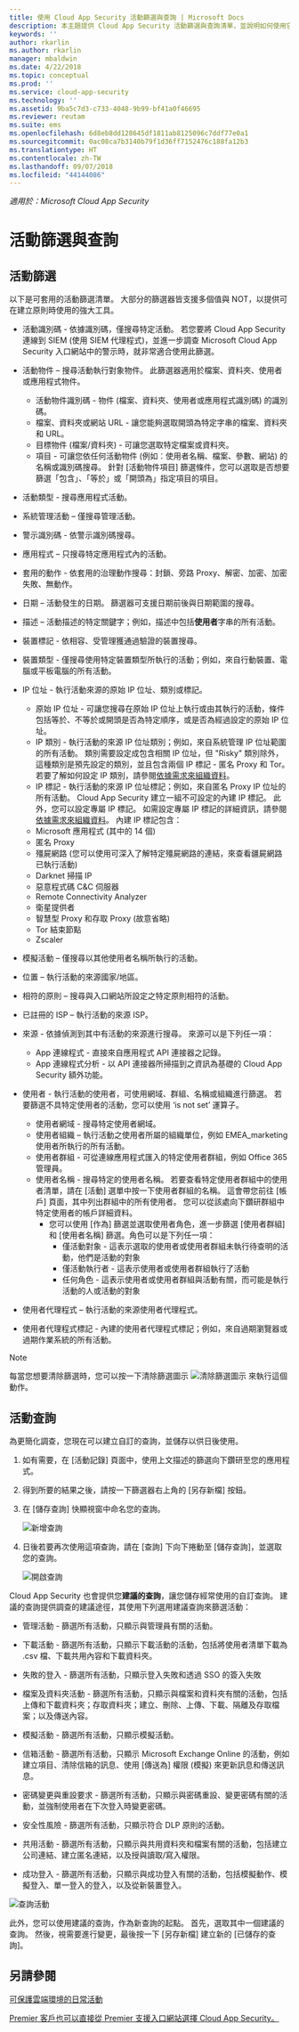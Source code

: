 ```yaml
---
title: 使用 Cloud App Security 活動篩選與查詢 | Microsoft Docs
description: 本主題提供 Cloud App Security 活動篩選與查詢清單，並說明如何使用它們。
keywords: ''
author: rkarlin
ms.author: rkarlin
manager: mbaldwin
ms.date: 4/22/2018
ms.topic: conceptual
ms.prod: ''
ms.service: cloud-app-security
ms.technology: ''
ms.assetid: 9ba5c7d3-c733-4048-9b99-bf41a0f46695
ms.reviewer: reutam
ms.suite: ems
ms.openlocfilehash: 6d8eb8dd128645df1811ab8125096c7ddf77e0a1
ms.sourcegitcommit: 0ac08ca7b3140b79f1d36ff7152476c188fa12b3
ms.translationtype: HT
ms.contentlocale: zh-TW
ms.lasthandoff: 09/07/2018
ms.locfileid: "44144086"
---
```

*適用於：Microsoft Cloud App Security*


# <a name="activity-filters-and-queries"></a>活動篩選與查詢

## <a name="activity-filters"></a>活動篩選

以下是可套用的活動篩選清單。 大部分的篩選器皆支援多個值與 NOT，以提供可在建立原則時使用的強大工具。  
  
- 活動識別碼 - 依據識別碼，僅搜尋特定活動。 若您要將 Cloud App Security 連線到 SIEM (使用 SIEM 代理程式)，並進一步調查 Microsoft Cloud App Security 入口網站中的警示時，就非常適合使用此篩選。  
  
- 活動物件 – 搜尋活動執行對象物件。 此篩選器適用於檔案、資料夾、使用者或應用程式物件。 
  - 活動物件識別碼 - 物件 (檔案、資料夾、使用者或應用程式識別碼) 的識別碼。
  - 檔案、資料夾或網站 URL - 讓您能夠選取開頭為特定字串的檔案、資料夾和 URL。
  - 目標物件 (檔案/資料夾) - 可讓您選取特定檔案或資料夾。 
  - 項目 - 可讓您依任何活動物件 (例如︰使用者名稱、檔案、參數、網站) 的名稱或識別碼搜尋。 針對 [活動物件項目] 篩選條件，您可以選取是否想要篩選「包含」、「等於」或「開頭為」指定項目的項目。
    
- 活動類型 - 搜尋應用程式活動。

- 系統管理活動 – 僅搜尋管理活動。  
  
- 警示識別碼 - 依警示識別碼搜尋。

- 應用程式 – 只搜尋特定應用程式內的活動。  
  
- 套用的動作 - 依套用的治理動作搜尋：封鎖、旁路 Proxy、解密、加密、加密失敗、無動作。

- 日期 – 活動發生的日期。 篩選器可支援日期前後與日期範圍的搜尋。  
  
- 描述 – 活動描述的特定關鍵字；例如，描述中包括**使用者**字串的所有活動。  
  
- 裝置標記 - 依相容、受管理獲通過驗證的裝置搜尋。

- 裝置類型 - 僅搜尋使用特定裝置類型所執行的活動；例如，來自行動裝置、電腦或平板電腦的所有活動。  
  
- IP 位址 - 執行活動來源的原始 IP 位址、類別或標記。  
  - 原始 IP 位址 - 可讓您搜尋在原始 IP 位址上執行或由其執行的活動，條件包括等於、不等於或開頭是否為特定順序，或是否為經過設定的原始 IP 位址。 
  - IP 類別 - 執行活動的來源 IP 位址類別；例如，來自系統管理 IP 位址範圍的所有活動。 類別需要設定成包含相關 IP 位址，但 "Risky" 類別除外，這種類別是預先設定的類別，並且包含兩個 IP 標記 - 匿名 Proxy 和 Tor。 若要了解如何設定 IP 類別，請參閱[依據需求來組織資料](ip-tags.md)。  
  - IP 標記 - 執行活動的來源 IP 位址標記；例如，來自匿名 Proxy IP 位址的所有活動。 Cloud App Security 建立一組不可設定的內建 IP 標記。 此外，您可以設定專屬 IP 標記。 如需設定專屬 IP 標記的詳細資訊，請參閱[依據需求來組織資料](ip-tags.md)。
  內建 IP 標記包含：
  - Microsoft 應用程式 (其中的 14 個)
  - 匿名 Proxy
  - 殭屍網路 (您可以使用可深入了解特定殭屍網路的連結，來查看疆屍網路已執行活動)
  - Darknet 掃描 IP
  - 惡意程式碼 C&C 伺服器
  - Remote Connectivity Analyzer
  - 衛星提供者
  - 智慧型 Proxy 和存取 Proxy (故意省略)
  - Tor 結束節點
  - Zscaler


- 模擬活動 – 僅搜尋以其他使用者名稱所執行的活動。  

- 位置 – 執行活動的來源國家/地區。  

- 相符的原則 – 搜尋與入口網站所設定之特定原則相符的活動。  

- 已註冊的 ISP – 執行活動的來源 ISP。   

- 來源 - 依據偵測到其中有活動的來源進行搜尋。 來源可以是下列任一項：
  - App 連線程式 - 直接來自應用程式 API 連接器之記錄。
  - App 連線程式分析 - 以 API 連接器所掃描到之資訊為基礎的 Cloud App Security 額外功能。
  

- 使用者 - 執行活動的使用者，可使用網域、群組、名稱或組織進行篩選。 若要篩選不具特定使用者的活動，您可以使用 ‘is not set’ 運算子。  
  - 使用者網域 - 搜尋特定使用者網域。
  - 使用者組織 – 執行活動之使用者所屬的組織單位，例如 EMEA_marketing 使用者所執行的所有活動。  
  - 使用者群組 - 可從連線應用程式匯入的特定使用者群組，例如 Office 365 管理員。  
  - 使用者名稱 - 搜尋特定的使用者名稱。 若要查看特定使用者群組中的使用者清單，請在 [活動] 選單中按一下使用者群組的名稱。 這會帶您前往 [帳戶] 頁面，其中列出群組中的所有使用者。 您可以從該處向下鑽研群組中特定使用者的帳戶詳細資料。
    -  您可以使用 [作為] 篩選並選取使用者角色，進一步篩選 [使用者群組] 和 [使用者名稱] 篩選。角色可以是下列任一項：
        - 僅活動對象 - 這表示選取的使用者或使用者群組未執行待查明的活動，他們是活動的對象
        - 僅活動執行者 - 這表示使用者或使用者群組執行了活動
        - 任何角色 - 這表示使用者或使用者群組與活動有關，而可能是執行活動的人或活動的對象

- 使用者代理程式 – 執行活動的來源使用者代理程式。  
  
- 使用者代理程式標記 - 內建的使用者代理程式標記；例如，來自過期瀏覽器或過期作業系統的所有活動。  
    
>[!NOTE]
> 每當您想要清除篩選時，您可以按一下清除篩選圖示 ![清除篩選圖示](./media/clear-filters.png) 來執行這個動作。


## <a name="activity-queries"></a>活動查詢

為更簡化調查，您現在可以建立自訂的查詢，並儲存以供日後使用。 

1. 如有需要，在 [活動記錄] 頁面中，使用上文描述的篩選向下鑽研至您的應用程式。 

2. 得到所要的結果之後，請按一下篩選器右上角的 [另存新檔] 按鈕。 

3. 在 [儲存查詢] 快顯視窗中命名您的查詢。

   ![新增查詢](./media/new-activity-query.png)

4. 日後若要再次使用這項查詢，請在 [查詢] 下向下捲動至 [儲存查詢]，並選取您的查詢。 

   ![開啟查詢](./media/select-activity-query.png)


Cloud App Security 也會提供您**建議的查詢**，讓您儲存經常使用的自訂查詢。 建議的查詢提供調查的建議途徑，其使用下列選用建議查詢來篩選活動：

 - 管理活動 - 篩選所有活動，只顯示與管理員有關的活動。

 - 下載活動 - 篩選所有活動，只顯示下載活動的活動，包括將使用者清單下載為 .csv 檔、下載共用內容和下載資料夾。

 - 失敗的登入 - 篩選所有活動，只顯示登入失敗和透過 SSO 的簽入失敗 

 - 檔案及資料夾活動 - 篩選所有活動，只顯示與檔案和資料夾有關的活動，包括上傳和下載資料夾；存取資料夾；建立、刪除、上傳、下載、隔離及存取檔案；以及傳送內容。 

 - 模擬活動 - 篩選所有活動，只顯示模擬活動。

 - 信箱活動 - 篩選所有活動，只顯示 Microsoft Exchange Online 的活動，例如建立項目、清除信箱的訊息、使用 [傳送為] 權限 (模擬) 來更新訊息和傳送訊息。

 - 密碼變更與重設要求 - 篩選所有活動，只顯示與密碼重設、變更密碼有關的活動，並強制使用者在下次登入時變更密碼。

 - 安全性風險 - 篩選所有活動，只顯示符合 DLP 原則的活動。

 - 共用活動 - 篩選所有活動，只顯示與共用資料夾和檔案有關的活動，包括建立公司連結、建立匿名連結，以及授與讀取/寫入權限。

 - 成功登入 - 篩選所有活動，只顯示與成功登入有關的活動，包括模擬動作、模擬登入、單一登入的登入，以及從新裝置登入。

![查詢活動](./media/queries-activity.png)
 
此外，您可以使用建議的查詢，作為新查詢的起點。 首先，選取其中一個建議的查詢。 然後，視需要進行變更，最後按一下 [另存新檔] 建立新的 [已儲存的查詢]。


## <a name="see-also"></a>另請參閱  
[可保護雲端環境的日常活動](daily-activities-to-protect-your-cloud-environment.md)   

[Premier 客戶也可以直接從 Premier 支援入口網站選擇 Cloud App Security。](https://premier.microsoft.com/)  
  
  